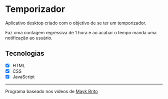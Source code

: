 # Temporizador

Aplicativo desktop criado com o objetivo de se ter um temporizador.

Faz uma contagem regressiva de 1 hora e ao acabar o tempo manda uma notificação ao usuário.

## Tecnologias 
- [x] HTML
- [x] CSS
- [x] JavaScript

---

Programa baseado nos videos de [Mayk Brito](https://www.youtube.com/maykbrito "Mayk Brito Youtube")
